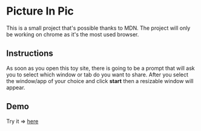# Picture In Pic

This is a small project that's possible thanks to MDN. The project will
only be working on chrome as it's the most used browser.

## Instructions

As soon as you open this toy site, there is going to be a prompt that will
ask you to select which window or tab do you want to share. After you select the window/app of your choice and click **start** then a resizable window will appear. 

## Demo

Try it => [here](http://well-off-silk.surge.sh)